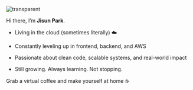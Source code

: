 ![transparent](https://capsule-render.vercel.app/api?type=transparent&fontColor=703ee5&text=Jisun%20Park&height=150&fontSize=60&desc=software%20developer&descAlignY=75&descAlign=60)

Hi there, I’m **Jisun Park**.

 - Living in the cloud (sometimes literally) ☁️

 - Constantly leveling up in frontend, backend, and AWS

 - Passionate about clean code, scalable systems, and real-world impact

 - Still growing. Always learning. Not stopping.

Grab a virtual coffee and make yourself at home ☕
